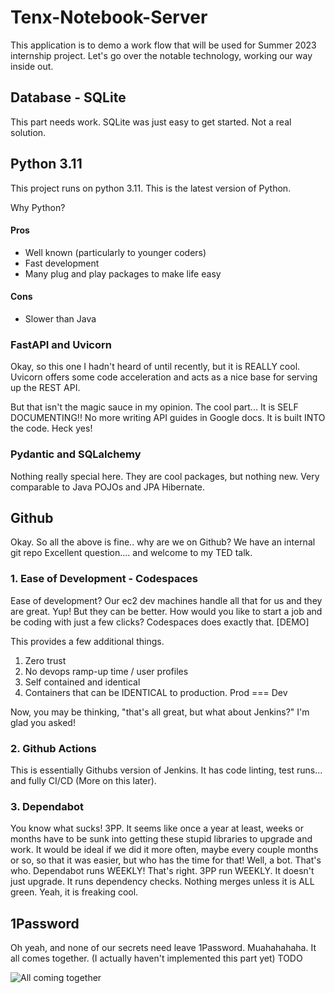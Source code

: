 # Tenx-Notebook-Server
This application is to demo a work flow that will be used for Summer 2023 internship project. Let's go over the notable technology, working our way inside out. 

## Database - SQLite

This part needs work. SQLite was just easy to get started. Not a real solution. 

## Python 3.11
This project runs on python 3.11. This is the latest version of Python. 

Why Python? 

#### Pros
* Well known (particularly to younger coders)
* Fast development
* Many plug and play packages to make life easy

#### Cons
* Slower than Java

### FastAPI and Uvicorn

Okay, so this one I hadn't heard of until recently, but it is REALLY cool. Uvicorn offers some code acceleration and acts as a nice base for serving up the REST API. 

But that isn't the magic sauce in my opinion. The cool part... It is SELF DOCUMENTING!! No more writing API guides in Google docs. It is built INTO the code. Heck yes! 

### Pydantic and SQLalchemy

Nothing really special here. They are cool packages, but nothing new. Very comparable to Java POJOs and JPA Hibernate. 

## Github

Okay. So all the above is fine.. why are we on Github? We have an internal git repo
Excellent question.... and welcome to my TED talk. 

### 1. Ease of Development - Codespaces

Ease of development? Our ec2 dev machines handle all that for us and they are great. Yup! But they can be better. How would you like to start a job and be coding with just a few clicks? Codespaces does exactly that. [DEMO]

This provides a few additional things. 
1. Zero trust
2. No devops ramp-up time / user profiles
3. Self contained and identical
4. Containers that can be IDENTICAL to production. Prod === Dev

Now, you may be thinking, "that's all great, but what about Jenkins?" I'm glad you asked!

### 2. Github Actions

This is essentially Githubs version of Jenkins. It has code linting, test runs... and fully CI/CD (More on this later).

### 3. Dependabot

You know what sucks! 3PP. It seems like once a year at least, weeks or months have to be sunk into getting these stupid libraries to upgrade and work. It would be ideal if we did it more often, maybe every couple months or so, so that it was easier, but who has the time for that! Well, a bot. That's who. Dependabot runs WEEKLY! That's right. 3PP run WEEKLY. It doesn't just upgrade. It runs dependency checks. Nothing merges unless it is ALL green. Yeah, it is freaking cool. 

## 1Password
Oh yeah, and none of our secrets need leave 1Password. Muahahahaha. It all comes together. (I actually haven't implemented this part yet) TODO

![All coming together](https://media.giphy.com/media/KEYEpIngcmXlHetDqz/giphy.gif)




